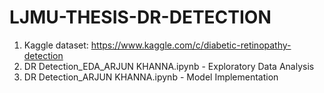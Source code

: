 # LJMU-THESIS-DR-DETECTION
1. Kaggle dataset: https://www.kaggle.com/c/diabetic-retinopathy-detection
2. DR Detection_EDA_ARJUN KHANNA.ipynb - Exploratory Data Analysis
3. DR Detection_ARJUN KHANNA.ipynb - Model Implementation
